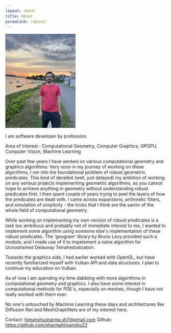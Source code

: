 ```yaml
---
layout: about
title: About
permalink: /about/
---
```


<img src="/images/photo.jpg" alt="drawing" width="220"/>

I am software developer by profession.

Area of Interest : Computational Geometry, Computer Graphics, GPGPU, Computer Vision, Machine Learning

Over past few years I have worked on various computational geometry and graphics algorithms. Very soon in my journey of working on these algorithms, I ran into the foundational problem of robust geometric predicates. This kind of derailed (well, just delayed) my ambition of working on any serious projects implementing geometric algorithms, as you cannot hope to achieve anything in geometry without understanding robust predicates first.
I then spent couple of years trying to peel the layers of how the predicates are dealt with. I came across expansions, arithmetic filters, and simulation of simplicity - the tricks that I think are the savior of the whole field of computational geometry.

While working on implementing my own version of robust predicates is a task too ambitious and probably not of immediate interest to me, I wanted to implement some algorithm using someone else's implementation of these robust predicates. The 'geogram' library by Bruno Levy provided such a module, and I made use of it to impelement a naive algorithm for Ucnostrained Delaunay Tetrahedralization.

Towards the graphics side, I had earlier worked with OpenGL, but have recently familiarized myself with Vulkan API and data structures. I plan to continue my education on Vulkan.

As of now I am spending my time dabbling with more algorithms in computational geometry and graphics. I also have some interest in computational methods for PDE's, especially on meshes, though I have not really worked with them ever.

No one's untouched by Machine Learning these days and architectures like Diffusion Net and MeshGraphNets are of my interest here.


Contact: himanshusharma.sh7@gmail.com
Github: https://github.com/sharmahimanshu22